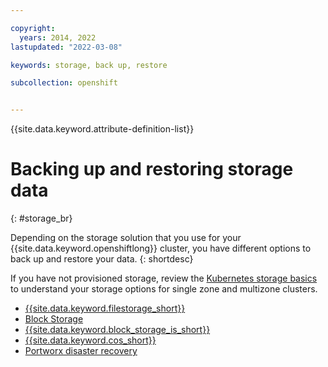 ```yaml
---

copyright: 
  years: 2014, 2022
lastupdated: "2022-03-08"

keywords: storage, back up, restore

subcollection: openshift


---
```


{{site.data.keyword.attribute-definition-list}}


# Backing up and restoring storage data
{: #storage_br}

Depending on the storage solution that you use for your {{site.data.keyword.openshiftlong}} cluster, you have different options to back up and restore your data. 
{: shortdesc}

If you have not provisioned storage, review the [Kubernetes storage basics](/docs/containers?topic=containers-storage_planning) to understand your storage options for single zone and multizone clusters.

* [{{site.data.keyword.filestorage_short}}](/docs/containers?topic=containers-file_storage)
* [Block Storage](/docs/openshift?topic=openshift-block_storage#block_backup_restore)
* [{{site.data.keyword.block_storage_is_short}}](/docs/openshift?topic=openshift-vpc-block#vpc-block-backup-restore)
* [{{site.data.keyword.cos_short}}](/docs/containers?topic=containers-storage-cos-understand)
* [Portworx disaster recovery](/docs/openshift?topic=openshift-portworx#px-dr)



